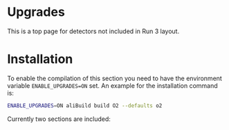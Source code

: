 <!-- doxy
\page refDetectorsUpgrades Upgrades
/doxy -->

# Upgrades
This is a top page for detectors not included in Run 3 layout.


# Installation
To enable the compilation of this section you need to have the environment variable `ENABLE_UPGRADES=ON` set.
An example for the installation command is:

```bash
ENABLE_UPGRADES=ON aliBuild build O2 --defaults o2
```

Currently two sections are included:
<!-- doxy
* \subpage refDetectorsUpgradesIT3
* \subpage refDetectorsUpgradesALICE3FT3
* \subpage refDetectorsUpgradesALICE3FCT
* \subpage refDetectorsUpgradesALICE3TRK
/doxy -->
